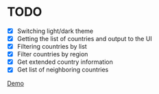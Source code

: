 # TODO
 - [x] Switching light/dark theme
 - [x] Getting the list of countries and output to the UI
 - [x] Filtering countries by list
 - [x] Filter countries by region
 - [x] Get extended country information
 - [x] Get list of neighboring countries

[Demo](https://countries-lglq3m7mq-partyzzzan77.vercel.app/)
